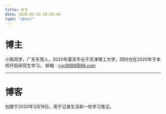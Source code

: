 ```yaml
---
title: 关于
date: 2020-03-19 20:56:46
type: "about"
---
```

# 博主  
  小陈同学，广东东莞人，2020年夏天毕业于天津理工大学，同时也在2020年于本校开启研究生学习。
  邮箱：cyc8888@88.com
  ***
# 博客
  创建于2020年3月19日，用于记录生活和一些学习笔记。